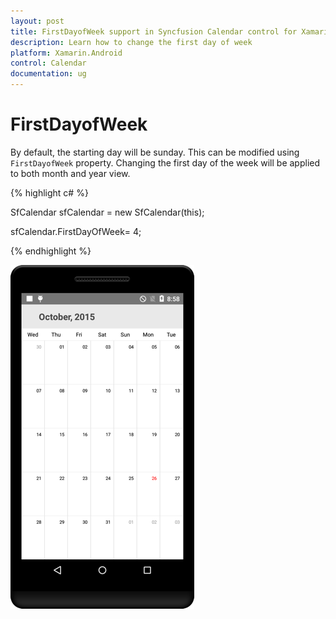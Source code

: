 ```yaml
---
layout: post
title: FirstDayofWeek support in Syncfusion Calendar control for Xamarin.Android
description: Learn how to change the first day of week 
platform: Xamarin.Android
control: Calendar
documentation: ug
---
```


# FirstDayofWeek

By default, the starting day will be sunday. This can be modified using `FirstDayofWeek` property. Changing the first day of the week will be applied to both month and year view.

{% highlight c# %}
	
SfCalendar sfCalendar = new SfCalendar(this);

sfCalendar.FirstDayOfWeek= 4;

{% endhighlight %}

![](images/firstday_week.png)                                        



